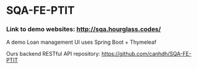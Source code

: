 # SQA-FE-PTIT
### Link to demo websites: http://sqa.hourglass.codes/

A demo Loan management UI uses Spring Boot + Thymeleaf

Ours backend RESTful API repository: https://github.com/canhdh/SQA-FE-PTIT
